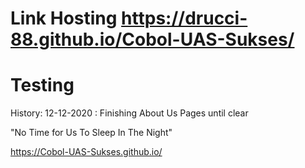 # Link Hosting https://drucci-88.github.io/Cobol-UAS-Sukses/
# Testing
History:
12-12-2020 : 
Finishing About Us Pages until clear

"No Time for Us To Sleep In The Night"

https://Cobol-UAS-Sukses.github.io/
